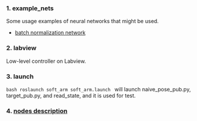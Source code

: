 
### 1. example_nets
Some usage examples of neural networks that might be used.
- [batch normalization network](https://github.com/ZhiangChen/soft_arm/blob/master/example_nets/batch_normalization_example.ipynb)

### 2. labview
Low-level controller on Labview.

### 3. launch
`bash
roslaunch soft_arm soft_arm.launch
`
will launch naive_pose_pub.py, target_pub.py, and read_state, and it is used for test.

### 4. [nodes description](https://github.com/ZhiangChen/soft_arm/tree/master/src)


